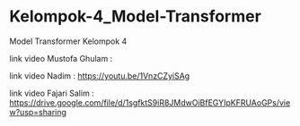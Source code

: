 # Kelompok-4_Model-Transformer
Model Transformer Kelompok 4

link video Mustofa Ghulam : 

link video Nadim : https://youtu.be/1VnzCZyiSAg

link video Fajari Salim : https://drive.google.com/file/d/1sgfktS9iR8JMdwOiBfEGYIpKFRUAoGPs/view?usp=sharing
